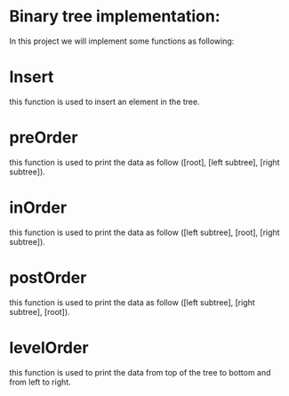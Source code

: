 # Binary tree implementation:

In this project we will implement some functions as following:

# Insert

this function is used to insert an element in the tree.

# preOrder

this function is used to print the data as follow
([root], [left subtree], [right subtree]).

# inOrder

this function is used to print the data as follow
([left subtree], [root], [right subtree]).

# postOrder

this function is used to print the data as follow
([left subtree], [right subtree], [root]).


# levelOrder

this function is used to print the data from top of the tree
to bottom and from left to right.